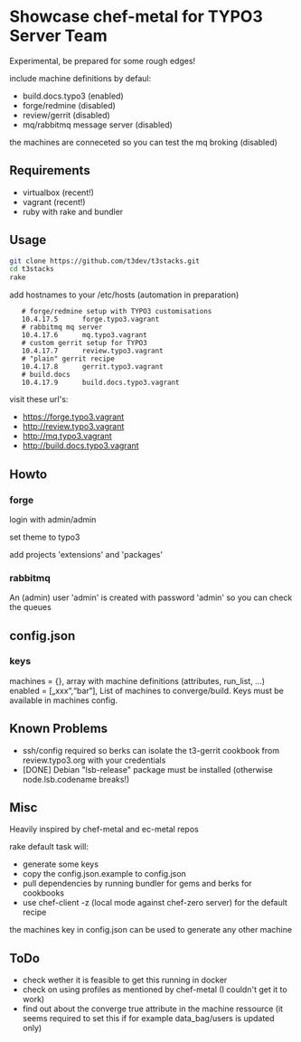 Showcase chef-metal for TYPO3 Server Team
==========================================

Experimental, be prepared for some rough edges! 

include machine definitions by defaul:

* build.docs.typo3 (enabled)
* forge/redmine (disabled)
* review/gerrit (disabled)
* mq/rabbitmq message server (disabled)

the machines are conneceted so you can test the mq broking (disabled)

Requirements
----------------------------------------

* virtualbox (recent!)
* vagrant (recent!)
* ruby with rake and bundler

Usage
-----------------------------------------

``` bash
git clone https://github.com/t3dev/t3stacks.git
cd t3stacks
rake
```

add hostnames to your /etc/hosts (automation in preparation)

```
   # forge/redmine setup with TYPO3 customisations
   10.4.17.5      forge.typo3.vagrant
   # rabbitmq mq server
   10.4.17.6      mq.typo3.vagrant
   # custom gerrit setup for TYPO3
   10.4.17.7      review.typo3.vagrant
   # "plain" gerrit recipe
   10.4.17.8      gerrit.typo3.vagrant
   # build.docs
   10.4.17.9      build.docs.typo3.vagrant
```

visit these url's:

* https://forge.typo3.vagrant
* http://review.typo3.vagrant
* http://mq.typo3.vagrant
* http://build.docs.typo3.vagrant


Howto
-----------------------------------------

### forge

login with admin/admin

set theme to typo3

add projects 'extensions' and 'packages'


### rabbitmq

An (admin) user 'admin' is created with password 'admin' so you can check the queues


config.json
------------------------------------------

### keys

machines = {}, array with machine definitions (attributes, run_list, ...)
enabled = [„xxx“,“bar“], List of machines to converge/build. Keys must be available in machines config.


Known Problems
-----------------------------------------

* ssh/config required so berks can isolate the t3-gerrit cookbook from review.typo3.org with your credentials
* [DONE] Debian "lsb-release" package must be installed (otherwise node.lsb.codename breaks!)


Misc
-----------------------------------------

Heavily inspired by chef-metal and ec-metal repos

rake default task will:
* generate some keys
* copy the config.json.example to config.json
* pull dependencies by running bundler for gems and berks for cookbooks
* use chef-client -z (local mode against chef-zero server) for the default recipe

the machines key in config.json can be used to generate any other machine

ToDo
------------------------------------------

* check wether it is feasible to get this running in docker
* check on using profiles as mentioned by chef-metal (I couldn't get it to work)
* find out about the converge true attribute in the machine ressource (it seems required to set this if for example data_bag/users is updated only)


